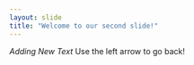 ```yaml
---
layout: slide
title: "Welcome to our second slide!"
---
```

_Adding New Text_
Use the left arrow to go back!
